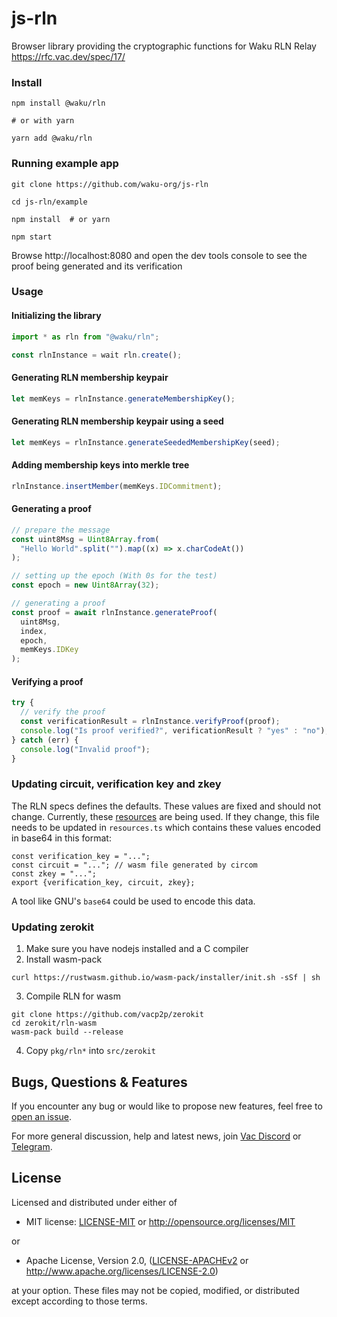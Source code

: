 # js-rln

Browser library providing the cryptographic functions for Waku RLN Relay
https://rfc.vac.dev/spec/17/

### Install

```
npm install @waku/rln

# or with yarn

yarn add @waku/rln
```

### Running example app

```
git clone https://github.com/waku-org/js-rln

cd js-rln/example

npm install  # or yarn

npm start

```

Browse http://localhost:8080 and open the dev tools console to see the proof being generated and its verification

### Usage

#### Initializing the library

```js
import * as rln from "@waku/rln";

const rlnInstance = wait rln.create();
```

#### Generating RLN membership keypair

```js
let memKeys = rlnInstance.generateMembershipKey();
```

#### Generating RLN membership keypair using a seed

```js
let memKeys = rlnInstance.generateSeededMembershipKey(seed);
```

#### Adding membership keys into merkle tree

```js
rlnInstance.insertMember(memKeys.IDCommitment);
```

#### Generating a proof

```js
// prepare the message
const uint8Msg = Uint8Array.from(
  "Hello World".split("").map((x) => x.charCodeAt())
);

// setting up the epoch (With 0s for the test)
const epoch = new Uint8Array(32);

// generating a proof
const proof = await rlnInstance.generateProof(
  uint8Msg,
  index,
  epoch,
  memKeys.IDKey
);
```

#### Verifying a proof

```js
try {
  // verify the proof
  const verificationResult = rlnInstance.verifyProof(proof);
  console.log("Is proof verified?", verificationResult ? "yes" : "no");
} catch (err) {
  console.log("Invalid proof");
}
```

### Updating circuit, verification key and zkey

The RLN specs defines the defaults. These values are fixed and should not
change. Currently, these [resources](https://github.com/vacp2p/zerokit/tree/master/rln/resources/tree_height_20) are being used.
If they change, this file needs to be updated in `resources.ts` which
contains these values encoded in base64 in this format:

```
const verification_key = "...";
const circuit = "..."; // wasm file generated by circom
const zkey = "...";
export {verification_key, circuit, zkey};
```

A tool like GNU's `base64` could be used to encode this data.

### Updating zerokit

1. Make sure you have nodejs installed and a C compiler
2. Install wasm-pack

```
curl https://rustwasm.github.io/wasm-pack/installer/init.sh -sSf | sh
```

3. Compile RLN for wasm

```
git clone https://github.com/vacp2p/zerokit
cd zerokit/rln-wasm
wasm-pack build --release
```

4. Copy `pkg/rln*` into `src/zerokit`

## Bugs, Questions & Features

If you encounter any bug or would like to propose new features, feel free to [open an issue](https://github.com/waku-org/js-rln/issues/new/).

For more general discussion, help and latest news, join [Vac Discord](https://discord.gg/PQFdubGt6d) or [Telegram](https://t.me/vacp2p).

## License

Licensed and distributed under either of

- MIT license: [LICENSE-MIT](LICENSE-MIT) or http://opensource.org/licenses/MIT

or

- Apache License, Version 2.0, ([LICENSE-APACHEv2](LICENSE-APACHEv2) or http://www.apache.org/licenses/LICENSE-2.0)

at your option. These files may not be copied, modified, or distributed except according to those terms.
